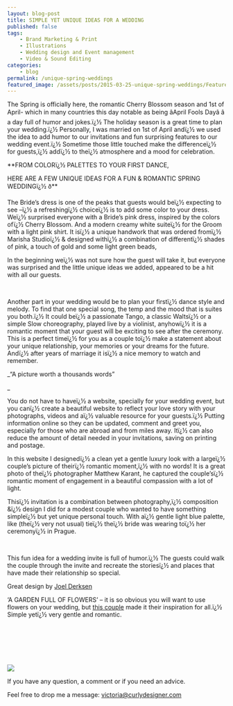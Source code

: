 ```yaml
---
layout: blog-post
title: SIMPLE YET UNIQUE IDEAS FOR A WEDDING
published: false
tags:
    - Brand Marketing & Print  
    - Illustrations
    - Wedding design and Event management
    - Video & Sound Editing
categories:
    - blog
permalink: /unique-spring-weddings
featured_image: /assets/posts/2015-03-25-unique-spring-weddings/FeatureImages_UniqWedding.jpg
---
```

The Spring is officially here, the romantic Cherry Blossom season and 1st of April- which in many countries this day notable as being âApril Fools Dayâ â a day full of humor and jokes.ï¿½ The holiday season is a great time to plan your wedding.ï¿½ Personally, I was married on 1st of April andï¿½ we used the idea to add humor to our invitations and fun surprising features to our wedding event.ï¿½ Sometime those little touched make the differenceï¿½ for guests,ï¿½ addï¿½ to theï¿½ atmosphere and a mood for celebration.

**FROM COLORï¿½ PALETTES TO YOUR FIRST DANCE,
  
HERE ARE A FEW UNIQUE IDEAS FOR A FUN & ROMANTIC SPRING WEDDINGï¿½ ð**





The Bride&#8217;s dress is one of the peaks that guests would beï¿½ expecting to see &#8211;ï¿½ a refreshingï¿½ choiceï¿½ is to add some color to your dress. Weï¿½ surprised everyone with a Bride&#8217;s pink dress, inspired by the colors ofï¿½ Cherry Blossom. And a modern creamy white suiteï¿½ for the Groom with a light pink shirt. It isï¿½ a unique handwork that was ordered fromï¿½ Marisha Studioï¿½ & designed withï¿½ a combination of differentï¿½ shades of pink, a touch of gold and some light green beads,

In the beginning weï¿½ was not sure how the guest will take it, but everyone was surprised and the little unique ideas we added, appeared to be a hit with all our guests.
  
 

&nbsp;



Another part in your wedding would be to plan your firstï¿½ dance style and melody. To find that one special song, the temp and the mood that is suites you both.ï¿½ It could beï¿½ a passionate Tango, a classic Waltsï¿½ or a simple Slow choreography, played live by a violinist, anyhowï¿½ it is a romantic moment that your guest will be exciting to see after the ceremony. This is a perfect timeï¿½ for you as a couple toï¿½ make a statement about your unique relationship, your memories or your dreams for the future. Andï¿½ after years of marriage it isï¿½ a nice memory to watch and remember.



_&#8220;A picture worth a thousands words&#8221;
  
_ 
  
You do not have to haveï¿½ a website, specially for your wedding event, but you canï¿½ create a beautiful website to reflect your love story with your photographs, videos and aï¿½ valuable resource for your guests.ï¿½ Putting information online so they can be updated, comment and greet you, especially for those who are abroad and from miles away. Itï¿½ can also reduce the amount of detail needed in your invitations, saving on printing and postage.

In this website I designedï¿½ a clean yet a gentle luxury look with a largeï¿½ couple&#8217;s picture of theirï¿½ romantic moment,ï¿½ with no words! It is a great photo of theï¿½ photographer Matthew Karant, he captured the couple&#8217;sï¿½ romantic moment of engagement in a beautiful compassion with a lot of light.



Thisï¿½ invitation is a combination between photography,ï¿½ composition &ï¿½ design I did for a modest couple who wanted to have something simpleï¿½ but yet unique personal touch. With aï¿½ gentle light blue palette, like (theï¿½ very not usual) tieï¿½ theï¿½ bride was wearing toï¿½ her ceremonyï¿½ in Prague.

[][1]

&nbsp;

This fun idea for a wedding invite is full of humor.ï¿½ The guests could walk the couple through the invite and recreate the storiesï¿½ and places that have made their relationship so special.
  
Great design by [Joel Derksen][2]





&#8216;A GARDEN FULL OF FLOWERS&#8217; &#8211; it is so obvious you will want to use flowers on your wedding, but [this couple][3] made it their inspiration for all.ï¿½ Simple yetï¿½ very gentle and romantic.





&nbsp;





&nbsp;

&nbsp;


[![](/assets/posts/2013-05-06-invitations-stationary-design/From-The-evnt.jpg)](#)


If you have any question, a comment or if you need an advice.
  
Feel free to drop me a message: victoria@curlydesigner.com

 [1]: https://www.facebook.com/media/set/?set=a.736974703084372.1073741828.496413063807205&type=3
 [2]: https://www.behance.net/gallery/9921055/Wedding-Invites-Alex-Alicia
 [3]: http://southernweddings.com/2014/11/13/southern-weddings-v7-full-bloom/